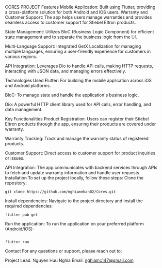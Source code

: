 CORES PROJECT
Features
Mobile Application: Built using Flutter, providing a cross-platform solution for both Android and iOS users.
Warranty and Customer Support: The app helps users manage warranties and provides seamless access to customer support for Stiebel Eltron products.

State Management: Utilizes BloC (Business Logic Component) for efficient state management and to separate the business logic from the UI.

Multi-Language Support: Integrated GetX Localization for managing multiple languages, ensuring a user-friendly experience for customers in various regions.

API Integration: Leverages Dio to handle API calls, making HTTP requests, interacting with JSON data, and managing errors effectively.

Technologies Used
Flutter: For building the mobile application across iOS and Android platforms.

BloC: To manage state and handle the application's business logic.


Dio: A powerful HTTP client library used for API calls, error handling, and data management.

Key Functionalities
Product Registration: Users can register their Stiebel Eltron products through the app, ensuring their products are covered under warranty.

Warranty Tracking: Track and manage the warranty status of registered products.

Customer Support: Direct access to customer support for product inquiries or issues.

API Integration: The app communicates with backend services through APIs to fetch and update warranty information and handle user requests.
Installation
To set up the project locally, follow these steps:
Clone the repository:
````
git clone https://github.com/nghianeban02/Cores.git
````

Install dependencies:
Navigate to the project directory and install the required dependencies:
````
flutter pub get
````

Run the application: To run the application on your preferred platform (Android/iOS):
````

flutter run
````


Contact
For any questions or support, please reach out to:

Project Lead: Nguyen Huu Nghia
Email: nghiamc147@gmail.com
